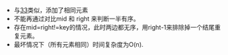 * 与[33](../33)类似，添加了相同元素
* 不能再通过对比mid 和 right 来判断一半有序。
* 存在mid=right!=key的情况，此时两边都无序，用right-1来排除掉一个结尾重复元素。
* 最坏情况下（所有元素相同）时间复杂度为O(n). 

